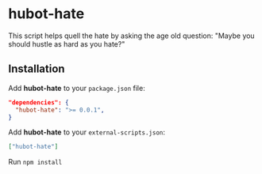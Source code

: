 hubot-hate
==========

This script helps quell the hate by asking the age old question: "Maybe you should hustle as hard as you hate?"

## Installation

Add **hubot-hate** to your `package.json` file:

```json
"dependencies": {
  "hubot-hate": ">= 0.0.1",
}
```

Add **hubot-hate** to your `external-scripts.json`:

```json
["hubot-hate"]
```

Run `npm install`
